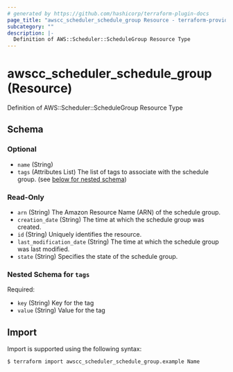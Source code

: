 ```yaml
---
# generated by https://github.com/hashicorp/terraform-plugin-docs
page_title: "awscc_scheduler_schedule_group Resource - terraform-provider-awscc"
subcategory: ""
description: |-
  Definition of AWS::Scheduler::ScheduleGroup Resource Type
---
```


# awscc_scheduler_schedule_group (Resource)

Definition of AWS::Scheduler::ScheduleGroup Resource Type



<!-- schema generated by tfplugindocs -->
## Schema

### Optional

- `name` (String)
- `tags` (Attributes List) The list of tags to associate with the schedule group. (see [below for nested schema](#nestedatt--tags))

### Read-Only

- `arn` (String) The Amazon Resource Name (ARN) of the schedule group.
- `creation_date` (String) The time at which the schedule group was created.
- `id` (String) Uniquely identifies the resource.
- `last_modification_date` (String) The time at which the schedule group was last modified.
- `state` (String) Specifies the state of the schedule group.

<a id="nestedatt--tags"></a>
### Nested Schema for `tags`

Required:

- `key` (String) Key for the tag
- `value` (String) Value for the tag

## Import

Import is supported using the following syntax:

```shell
$ terraform import awscc_scheduler_schedule_group.example Name
```
